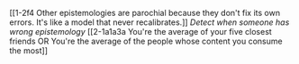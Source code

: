 [[1-2f4 Other epistemologies are parochial because they don't fix its own errors. It's like a model that never recalibrates.]]
	*Detect when someone has wrong epistemology*
		[[2-1a1a3a You're the average of your five closest friends OR You're the average of the people whose content you consume the most]]